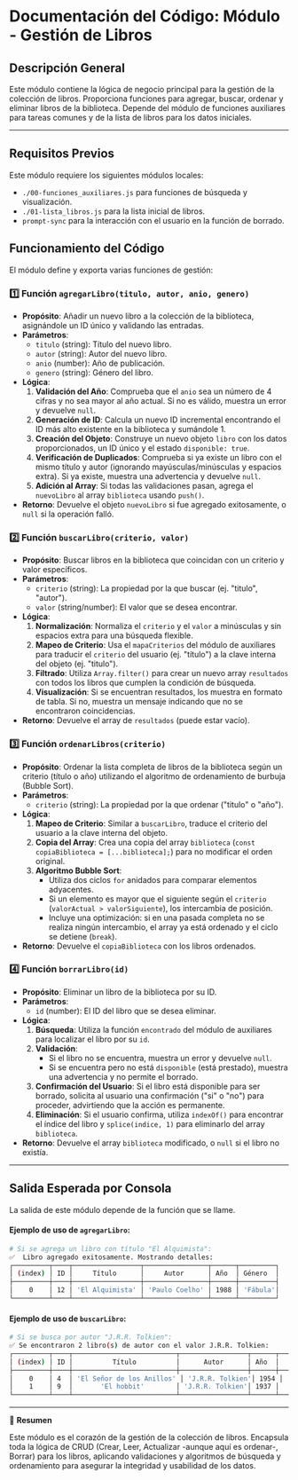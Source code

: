 # Documentación del Código: Módulo - Gestión de Libros

## Descripción General

Este módulo contiene la lógica de negocio principal para la gestión de la colección de libros. Proporciona funciones para agregar, buscar, ordenar y eliminar libros de la biblioteca. Depende del módulo de funciones auxiliares para tareas comunes y de la lista de libros para los datos iniciales.

---

## Requisitos Previos

Este módulo requiere los siguientes módulos locales:
*   `./00-funciones_auxiliares.js` para funciones de búsqueda y visualización.
*   `./01-lista_libros.js` para la lista inicial de libros.
*   `prompt-sync` para la interacción con el usuario en la función de borrado.

## Funcionamiento del Código

El módulo define y exporta varias funciones de gestión:

### 1️⃣ Función `agregarLibro(titulo, autor, anio, genero)`

*   **Propósito**: Añadir un nuevo libro a la colección de la biblioteca, asignándole un ID único y validando las entradas.
*   **Parámetros**:
    *   `titulo` (string): Título del nuevo libro.
    *   `autor` (string): Autor del nuevo libro.
    *   `anio` (number): Año de publicación.
    *   `genero` (string): Género del libro.
*   **Lógica**:
    1.  **Validación del Año**: Comprueba que el `anio` sea un número de 4 cifras y no sea mayor al año actual. Si no es válido, muestra un error y devuelve `null`.
    2.  **Generación de ID**: Calcula un nuevo ID incremental encontrando el ID más alto existente en la biblioteca y sumándole 1.
    3.  **Creación del Objeto**: Construye un nuevo objeto `libro` con los datos proporcionados, un ID único y el estado `disponible: true`.
    4.  **Verificación de Duplicados**: Comprueba si ya existe un libro con el mismo título y autor (ignorando mayúsculas/minúsculas y espacios extra). Si ya existe, muestra una advertencia y devuelve `null`.
    5.  **Adición al Array**: Si todas las validaciones pasan, agrega el `nuevoLibro` al array `biblioteca` usando `push()`.
*   **Retorno**: Devuelve el objeto `nuevoLibro` si fue agregado exitosamente, o `null` si la operación falló.

### 2️⃣ Función `buscarLibro(criterio, valor)`

*   **Propósito**: Buscar libros en la biblioteca que coincidan con un criterio y valor específicos.
*   **Parámetros**:
    *   `criterio` (string): La propiedad por la que buscar (ej. "titulo", "autor").
    *   `valor` (string/number): El valor que se desea encontrar.
*   **Lógica**:
    1.  **Normalización**: Normaliza el `criterio` y el `valor` a minúsculas y sin espacios extra para una búsqueda flexible.
    2.  **Mapeo de Criterio**: Usa el `mapaCriterios` del módulo de auxiliares para traducir el `criterio` del usuario (ej. "título") a la clave interna del objeto (ej. "titulo").
    3.  **Filtrado**: Utiliza `Array.filter()` para crear un nuevo array `resultados` con todos los libros que cumplen la condición de búsqueda.
    4.  **Visualización**: Si se encuentran resultados, los muestra en formato de tabla. Si no, muestra un mensaje indicando que no se encontraron coincidencias.
*   **Retorno**: Devuelve el array de `resultados` (puede estar vacío).

### 3️⃣ Función `ordenarLibros(criterio)`

*   **Propósito**: Ordenar la lista completa de libros de la biblioteca según un criterio (título o año) utilizando el algoritmo de ordenamiento de burbuja (Bubble Sort).
*   **Parámetros**:
    *   `criterio` (string): La propiedad por la que ordenar ("titulo" o "año").
*   **Lógica**:
    1.  **Mapeo de Criterio**: Similar a `buscarLibro`, traduce el criterio del usuario a la clave interna del objeto.
    2.  **Copia del Array**: Crea una copia del array `biblioteca` (`const copiaBiblioteca = [...biblioteca];`) para no modificar el orden original.
    3.  **Algoritmo Bubble Sort**:
        *   Utiliza dos ciclos `for` anidados para comparar elementos adyacentes.
        *   Si un elemento es mayor que el siguiente según el `criterio` (`valorActual > valorSiguiente`), los intercambia de posición.
        *   Incluye una optimización: si en una pasada completa no se realiza ningún intercambio, el array ya está ordenado y el ciclo se detiene (`break`).
*   **Retorno**: Devuelve el `copiaBiblioteca` con los libros ordenados.

### 4️⃣ Función `borrarLibro(id)`

*   **Propósito**: Eliminar un libro de la biblioteca por su ID.
*   **Parámetros**:
    *   `id` (number): El ID del libro que se desea eliminar.
*   **Lógica**:
    1.  **Búsqueda**: Utiliza la función `encontrado` del módulo de auxiliares para localizar el libro por su `id`.
    2.  **Validación**:
        *   Si el libro no se encuentra, muestra un error y devuelve `null`.
        *   Si se encuentra pero no está `disponible` (está prestado), muestra una advertencia y no permite el borrado.
    3.  **Confirmación del Usuario**: Si el libro está disponible para ser borrado, solicita al usuario una confirmación ("si" o "no") para proceder, advirtiendo que la acción es permanente.
    4.  **Eliminación**: Si el usuario confirma, utiliza `indexOf()` para encontrar el índice del libro y `splice(indice, 1)` para eliminarlo del array `biblioteca`.
*   **Retorno**: Devuelve el array `biblioteca` modificado, o `null` si el libro no existía.

---

## Salida Esperada por Consola

La salida de este módulo depende de la función que se llame.

#### Ejemplo de uso de `agregarLibro`:
```bash
# Si se agrega un libro con título "El Alquimista":
✅  Libro agregado exitosamente. Mostrando detalles:
┌─────────┬────┬─────────────────┬────────────────┬──────┬─────────┐
│ (index) │ ID │     Título      │     Autor      │ Año  │ Género  │
├─────────┼────┼─────────────────┼────────────────┼──────┼─────────┤
│    0    │ 12 │ 'El Alquimista' │ 'Paulo Coelho' │ 1988 │ 'Fábula'│
└─────────┴────┴─────────────────┴────────────────┴──────┴─────────┘
```

#### Ejemplo de uso de `buscarLibro`:
```bash
# Si se busca por autor "J.R.R. Tolkien":
✅ Se encontraron 2 libro(s) de autor con el valor J.R.R. Tolkien:
┌─────────┬────┬──────────────────────────┬─────────────────┬──────┬─────────────────┐
│ (index) │ ID │          Título          │      Autor      │ Año  │     Género      │
├─────────┼────┼──────────────────────────┼─────────────────┼──────┼─────────────────┤
│    0    │ 4  │ 'El Señor de los Anillos' │ 'J.R.R. Tolkien'│ 1954 │ 'Fantasía épica'│
│    1    │ 9  │       'El hobbit'        │ 'J.R.R. Tolkien'│ 1937 │    'Fantasía'   │
└─────────┴────┴──────────────────────────┴─────────────────┴──────┴─────────────────┘
```

---

🏁 **Resumen**

Este módulo es el corazón de la gestión de la colección de libros. Encapsula toda la lógica de CRUD (Crear, Leer, Actualizar -aunque aquí es ordenar-, Borrar) para los libros, aplicando validaciones y algoritmos de búsqueda y ordenamiento para asegurar la integridad y usabilidad de los datos.